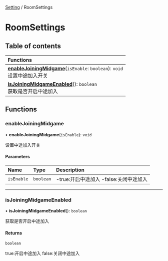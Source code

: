 [Setting](Setting.Setting.md) / RoomSettings

# RoomSettings <Badge type="tip" text="Namespace" /> <Score text="RoomSettings" />

## Table of contents

| Functions |
| :-----|
| **[enableJoiningMidgame](Setting.RoomSettings.md#enablejoiningmidgame)**(`isEnable`: `boolean`): `void` <br> 设置中途加入开关|
| **[isJoiningMidgameEnabled](Setting.RoomSettings.md#isjoiningmidgameenabled)**(): `boolean` <br> 获取是否开启中途加入|

## Functions

### enableJoiningMidgame <Score text="enableJoiningMidgame" /> 

• **enableJoiningMidgame**(`isEnable`): `void` <Badge type="tip" text="server" />

设置中途加入开关


#### Parameters

| Name | Type | Description |
| :------ | :------ | :------ |
| `isEnable` | `boolean` | -true:开启中途加入 -false:关闭中途加入 |


___

### isJoiningMidgameEnabled <Score text="isJoiningMidgameEnabled" /> 

• **isJoiningMidgameEnabled**(): `boolean` <Badge type="tip" text="server" />

获取是否开启中途加入


#### Returns

`boolean`

true:开启中途加入 false:关闭中途加入
